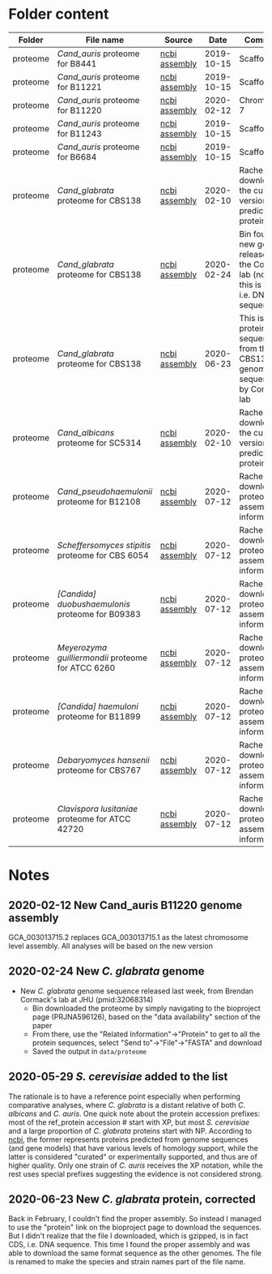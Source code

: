 # Folder content
| Folder | File name | Source | Date | Comments |
| ------ |-----------|--------|------|----------|
| proteome | *Cand_auris* proteome for B8441 | [ncbi assembly](https://www.ncbi.nlm.nih.gov/assembly/GCA_002759435.2/) | 2019-10-15 | Scaffold, 18 |
| proteome | *Cand_auris* proteome for B11221 | [ncbi assembly](https://www.ncbi.nlm.nih.gov/assembly/GCF_002775015.1/) | 2019-10-15 | Scaffold, 23 |
| proteome | *Cand_auris* proteome for B11220 | [ncbi assembly](https://www.ncbi.nlm.nih.gov/assembly/GCA_003013715.2) | 2020-02-12 | Chromosome, 7 |
| proteome | *Cand_auris* proteome for B11243 | [ncbi assembly](https://www.ncbi.nlm.nih.gov/assembly/GCA_003014415.1/) | 2019-10-15 | Scaffold, 238|
| proteome | *Cand_auris* proteome for B6684 | [ncbi assembly](https://www.ncbi.nlm.nih.gov/assembly/GCA_001189475.1/) | 2019-10-15 | Scaffold, 99 |
| proteome | *Cand_glabrata* proteome for CBS138 | [ncbi assembly](https://www.ncbi.nlm.nih.gov/assembly/GCF_000002545.3) | 2020-02-10 | Rachel downloaded the current version of predicted proteins | 
| proteome | *Cand_glabrata* proteome for CBS138 | [ncbi assembly](https://www.ncbi.nlm.nih.gov/protein?LinkName=bioproject_protein&from_uid=596126) | 2020-02-24 | Bin found a new genome release from the Cormack lab (note that this is CDS, i.e. DNA sequence) | 
| proteome | *Cand_glabrata* proteome for CBS138 | [ncbi assembly](https://www.ncbi.nlm.nih.gov/assembly/GCA_010111755.1) | 2020-06-23 | This is the protein sequence from the new CBS138 genome sequenced by Cormack lab | 
| proteome | *Cand_albicans* proteome for SC5314 | [ncbi assembly](https://www.ncbi.nlm.nih.gov/assembly/GCF_000182965.3/) | 2020-02-10 | Rachel downloaded the current version of predicted proteins | 
| proteome | *Cand_pseudohaemulonii* proteome for B12108 | [ncbi assembly](https://www.ncbi.nlm.nih.gov/assembly/GCF_003013735.1/) | 2020-07-12 | Rachel downloaded proteome and assembly information |
| proteome | *Scheffersomyces stipitis* proteome for CBS 6054 | [ncbi assembly](https://www.ncbi.nlm.nih.gov/assembly/GCF_000209165.1/) | 2020-07-12 | Rachel downloaded proteome and assembly information |
| proteome | *[Candida] duobushaemulonis* proteome for B09383 | [ncbi assembly](https://www.ncbi.nlm.nih.gov/assembly/GCF_002926085.2/) | 2020-07-12 | Rachel downloaded proteome and assembly information |
| proteome | *Meyerozyma guilliermondii* proteome for ATCC 6260 | [ncbi assembly](https://www.ncbi.nlm.nih.gov/assembly/GCF_000149425.1/) | 2020-07-12 | Rachel downloaded proteome and assembly information |
| proteome | *[Candida] haemuloni* proteome for B11899 | [ncbi assembly](https://www.ncbi.nlm.nih.gov/assembly/GCF_002926055.2/) | 2020-07-12 | Rachel downloaded proteome and assembly information |
| proteome | *Debaryomyces hansenii* proteome for CBS767 | [ncbi assembly](https://www.ncbi.nlm.nih.gov/assembly/GCF_000006445.2/) | 2020-07-12 | Rachel downloaded proteome and assembly information |
| proteome | *Clavispora lusitaniae* proteome for ATCC 42720 | [ncbi assembly](https://www.ncbi.nlm.nih.gov/assembly/GCF_000003835.1/) | 2020-07-12 | Rachel downloaded proteome and assembly information |


# Notes
## 2020-02-12 New Cand_auris B11220 genome assembly
GCA_003013715.2 replaces GCA_003013715.1 as the latest chromosome level assembly. All analyses will be based on the new version

## 2020-02-24 New _C. glabrata_ genome
- New _C. glabrata_ genome sequence released last week, from Brendan Cormack's lab at JHU (pmid:32068314)
    - Bin downloaded the proteome by simply navigating to the bioproject page (PRJNA596126), based on the "data availability" section of the paper
    - From there, use the "Related Information"->"Protein" to get to all the protein sequences, select "Send to"->"File"->"FASTA" and download
    - Saved the output in `data/proteome`

## 2020-05-29 _S. cerevisiae_ added to the list
The rationale is to have a reference point especially when performing comparative analyses, where _C. glabrata_ is a distant relative of both _C. albicans_ and _C. auris_.
One quick note about the protein accession prefixes: most of the ref_protein accession # start with XP, but most _S. cerevisiae_ and a large proportion of _C. glabrata_ proteins start with NP. According to [ncbi](https://www.ncbi.nlm.nih.gov/books/NBK21091/table/ch18.T.refseq_accession_numbers_and_mole/?report=objectonly), the former represents proteins predicted from genome sequences (and gene models) that have various levels of homology support, while the latter is considered "curated" or experimentally supported, and thus are of higher quality. Only one strain of _C. auris_ receives the XP notation, while the rest uses special prefixes suggesting the evidence is not considered strong.
## 2020-06-23 New _C. glabrata_ protein, corrected
Back in February, I couldn't find the proper assembly. So instead I managed to use the "protein" link on the bioproject page to download the sequences. But I didn't realize that the file I downloaded, which is gzipped, is in fact CDS, i.e. DNA sequence. This time I found the proper assembly and was able to download the same format sequence as the other genomes. The file is renamed to make the species and strain names part of the file name.

